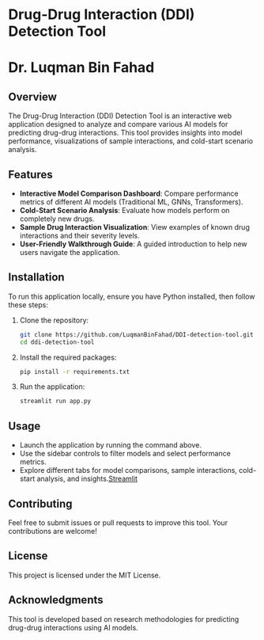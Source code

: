 # Drug-Drug Interaction (DDI) Detection Tool
# Dr. Luqman Bin Fahad

## Overview
The Drug-Drug Interaction (DDI) Detection Tool is an interactive web application designed to analyze and compare various AI models for predicting drug-drug interactions. This tool provides insights into model performance, visualizations of sample interactions, and cold-start scenario analysis.

## Features
- **Interactive Model Comparison Dashboard**: Compare performance metrics of different AI models (Traditional ML, GNNs, Transformers).
- **Cold-Start Scenario Analysis**: Evaluate how models perform on completely new drugs.
- **Sample Drug Interaction Visualization**: View examples of known drug interactions and their severity levels.
- **User-Friendly Walkthrough Guide**: A guided introduction to help new users navigate the application.

## Installation
To run this application locally, ensure you have Python installed, then follow these steps:

1. Clone the repository:
   ```bash
   git clone https://github.com/LuqmanBinFahad/DDI-detection-tool.git
   cd ddi-detection-tool
   ```

2. Install the required packages:
   ```bash
   pip install -r requirements.txt
   ```

3. Run the application:
   ```bash
   streamlit run app.py
   ```

## Usage
- Launch the application by running the command above.
- Use the sidebar controls to filter models and select performance metrics.
- Explore different tabs for model comparisons, sample interactions, cold-start analysis, and insights.[Streamlit](https://ddi-detection-tool-3d3cskbs9ducfxr2ayou5c.streamlit.app/)

## Contributing
Feel free to submit issues or pull requests to improve this tool. Your contributions are welcome!

## License
This project is licensed under the MIT License.

## Acknowledgments
This tool is developed based on research methodologies for predicting drug-drug interactions using AI models.
```
